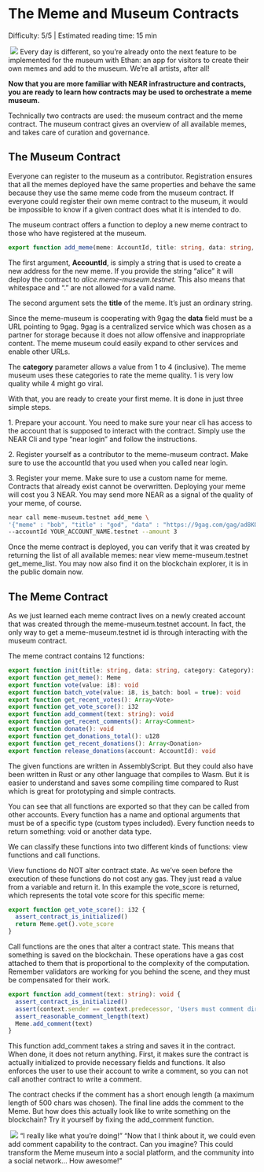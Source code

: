 # The Meme and Museum Contracts

<Difficulty>Difficulty: 5/5 | Estimated reading time: 15 min</Difficulty>

<Image>
    <img src="/images/chap_6.png">
</Image>

<Spacer />
<narrativeText>
Every day is different, so you’re already onto the next feature to be implemented for the museum with Ethan: an app for visitors to create their own memes and add to the museum.
<Spacer />
We’re all artists, after all!

</narrativeText>
<Spacer />

**Now that you are more familiar with NEAR infrastructure and contracts, you are ready to learn how contracts may be used to orchestrate a meme museum.**

Technically two contracts are used: the museum contract and the meme contract. The museum contract gives an overview of all available memes, and takes care of curation and governance.

## The Museum Contract

Everyone can register to the museum as a contributor. Registration ensures that all the memes deployed have the same properties and behave the same because they use the same meme code from the museum contract. If everyone could register their own meme contract to the museum, it would be impossible to know if a given contract does what it is intended to do.

The museum contract offers a function to deploy a new meme contract to those who have registered at the museum.

```typescript
export function add_meme(meme: AccountId, title: string, data: string, category: Category): void
```

The first argument, **AccountId**, is simply a string that is used to create a new address for the new meme. If you provide the string “alice” it will deploy the contract to _alice.meme-museum.testnet._ This also means that whitespace and “.” are not allowed for a valid name.

The second argument sets the **title** of the meme. It’s just an ordinary string.

Since the meme-museum is cooperating with 9gag the **data** field must be a URL pointing to 9gag. 9gag is a centralized service which was chosen as a partner for storage because it does not allow offensive and inappropriate content. The meme museum could easily expand to other services and enable other URLs.

The **category** parameter allows a value from 1 to 4 (inclusive). The meme museum uses these categories to rate the meme quality. 1 is very low quality while 4 might go viral.

With that, you are ready to create your first meme. It is done in just three simple steps.

1\. Prepare your account. You need to make sure your near cli has access to the account that is supposed to interact with the contract. Simply use the NEAR Cli and type “near login” and follow the instructions.

2\. Register yourself as a contributor to the meme-museum contract. Make sure to use the accountId that you used when you called near login.

3\. Register your meme. Make sure to use a custom name for meme. Contracts that already exist cannot be overwritten. Deploying your meme will cost you 3 NEAR. You may send more NEAR as a signal of the quality of your meme, of course.

```bash
near call meme-museum.testnet add_meme \
'{"meme" : "bob", "title" : "god", "data" : "https://9gag.com/gag/ad8K0vj", "category" : 4}' \
--accountId YOUR_ACCOUNT_NAME.testnet --amount 3
```

Once the meme contract is deployed, you can verify that it was created by returning the list of all available memes: near view meme-museum.testnet get_meme_list. You may now also find it on the blockchain explorer, it is in the public domain now.

## The Meme Contract

As we just learned each meme contract lives on a newly created account that was created through the meme-museum.testnet account. In fact, the only way to get a meme-museum.testnet id is through interacting with the museum contract.

The meme contract contains 12 functions:

```typescript
export function init(title: string, data: string, category: Category): void
export function get_meme(): Meme
export function vote(value: i8): void
export function batch_vote(value: i8, is_batch: bool = true): void
export function get_recent_votes(): Array<Vote>
export function get_vote_score(): i32
export function add_comment(text: string): void
export function get_recent_comments(): Array<Comment>
export function donate(): void
export function get_donations_total(): u128
export function get_recent_donations(): Array<Donation>
export function release_donations(account: AccountId): void
```

The given functions are written in AssemblyScript. But they could also have been written in Rust or any other language that compiles to Wasm. But it is easier to understand and saves some compiling time compared to Rust which is great for prototyping and simple contracts.

You can see that all functions are exported so that they can be called from other accounts. Every function has a name and optional arguments that must be of a specific type (custom types included). Every function needs to return something: void or another data type.

We can classify these functions into two different kinds of functions: view functions and call functions.

View functions do NOT alter contract state. As we’ve seen before the execution of these functions do not cost any gas. They just read a value from a variable and return it. In this example the vote_score is returned, which represents the total vote score for this specific meme:

```typescript
export function get_vote_score(): i32 {
  assert_contract_is_initialized()
  return Meme.get().vote_score
}
```

Call functions are the ones that alter a contract state. This means that something is saved on the blockchain. These operations have a gas cost attached to them that is proportional to the complexity of the computation. Remember validators are working for you behind the scene, and they must be compensated for their work.

```typescript
export function add_comment(text: string): void {
  assert_contract_is_initialized()
  assert(context.sender == context.predecessor, 'Users must comment directly')
  assert_reasonable_comment_length(text)
  Meme.add_comment(text)
}
```

This function add_comment takes a string and saves it in the contract. When done, it does not return anything. First, it makes sure the contract is actually initialized to provide necessary fields and functions. It also enforces the user to use their account to write a comment, so you can not call another contract to write a comment.

The contract checks if the comment has a short enough length (a maximum length of 500 chars was chosen). The final line adds the comment to the Meme. But how does this actually look like to write something on the blockchain? Try it yourself by fixing the add_comment function.

<Image>
    <img src="/images/chap_6_1.png">
</Image>

<Spacer />
<narrativeText>
“I really like what you’re doing!”
<Spacer />
“Now that I think about it, we could even add comment capability to the contract. Can you imagine? This could transform the Meme museum into a social platform, and the community into a social network... How awesome!”

</narrativeText>
